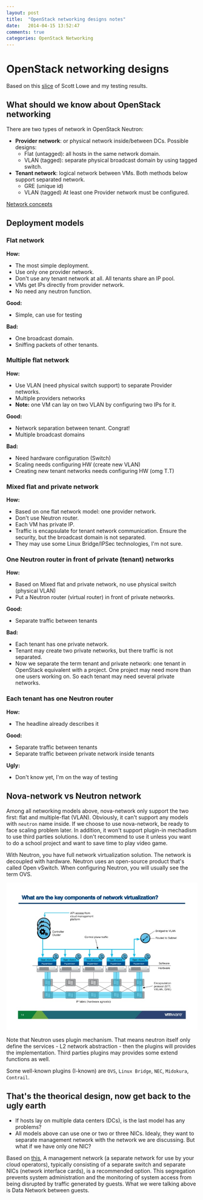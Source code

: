 ```yaml
---
layout: post
title:  "OpenStack networking designs notes"
date:   2014-04-15 13:52:47
comments: true
categories: OpenStack Networking
---
```


# OpenStack networking designs

Based on this [slice](http://www.slideshare.net/lowescott/an-introduction-to-openstack-networking) of Scott Lowe and my testing results.

## What should we know about OpenStack networking

There are two types of network in OpenStack Neutron:
 
 * **Provider network**: or physical network inside/between DCs. Possible designs:
    * Flat (untagged): all hosts in the same network domain.
    * VLAN (tagged): separate physical broadcast domain by using tagged switch.
 * **Tenant network**: logical network between VMs. Both methods below support separated network.
    * GRE (unique id)
    * VLAN (tagged)
At least one Provider network must be configured.  

[Network concepts](http://developer.rackspace.com/blog/neutron-networking-the-building-blocks-of-an-openstack-cloud.html)

## Deployment models

### Flat network 

**How:**

* The most simple deployment.
* Use only one provider network. 
* Don't use any tenant network at all. All tenants share an IP pool.
* VMs get IPs directly from provider network.
* No need any neutron function.

**Good:**

* Simple, can use for testing

**Bad:**

* One broadcast domain. 
* Sniffing packets of other tenants.

### Multiple flat network

**How:**

* Use VLAN (need physical switch support) to separate Provider networks.
* Multiple providers networks
* **Note:** one VM can lay on two VLAN by configuring two IPs for it.

**Good:**

* Network separation between tenant. Congrat!
* Multiple broadcast domains

**Bad:**

* Need hardware configuration (Switch)
* Scaling needs configuring HW (create new VLAN)
* Creating new tenant networks needs configuring HW (omg T.T)

### Mixed flat and private network

**How:**

* Based on one flat network model: one provider network.
* Don't use Neutron router. 
* Each VM has private IP.
* Traffic is encapsulate for tenant network communication. Ensure the security, but the broadcast domain is not separated.
* They may use some Linux Bridge/IPSec technologies, I'm not sure.


### One Neutron router in front of private (tenant) networks

**How:**

* Based on Mixed flat and private network, no use physical switch (physical VLAN)
* Put a Neutron router (virtual router) in front of private networks.

**Good:**

* Separate traffic between tenants

**Bad:**

* Each tenant has one private network. 
* Tenant may create two private networks, but there traffic is not separated.
* Now we separate the term tenant and private network: one tenant in OpenStack equivalent with a project. One project may need more than one users working on. So each tenant may need several private networks.

### Each tenant has one Neutron router

**How:**

* The headline already describes it

**Good:**

* Separate traffic between tenants
* Separate traffic between private network inside tenants

**Ugly:**

* Don't know yet, I'm on the way of testing

## Nova-network vs Neutron network

Among all networking models above, nova-network only support the two first: flat and multiple-flat (VLAN). Obviously, it can't support any models with `neutron` name inside. If we choose to use nova-network, be ready to face scaling problem later. In addition, it won't support plugin-in mechadism to use third parties solutions. I don't recommend to use it unless you want to do a school project and want to save time to play video game. 

With Neutron, you have full network virtualization solution. The network is decoupled with hardware. Neutron uses an open-source product that's called Open vSwitch. When configuring Neutron, you will usually see the term OVS.   

![OVS](/assets/media/neutron1.jpg "http://www.slideshare.net/yfauser/open-stack-networking101part1")

Note that Neutron uses plugin mechanism. That means neutron itself only define the services - L2 network abstraction - then the plugins will provides the implementation. Third parties plugins may provides some extend functions as well.

Some well-known plugins (I-known) are `OVS`, `Linux Bridge`, `NEC`, `Midokura`, `Contrail`.

## That's the theorical design, now get back to the ugly earth

* If hosts lay on multiple data centers (DCs), is the last model has any problems?
* All models above can use one or two or three NICs. Idealy, they want to separate management network with the network we are discussing. But what if we have only one NIC?

Based on [this](http://docs.openstack.org/trunk/openstack-ops/content/network_design.html), A management network (a separate network for use by your cloud operators), typically consisting of a separate switch and separate NICs (network interface cards), is a recommended option. This segregation prevents system administration and the monitoring of system access from being disrupted by traffic generated by guests. What we were talking above is Data Network between guests.
